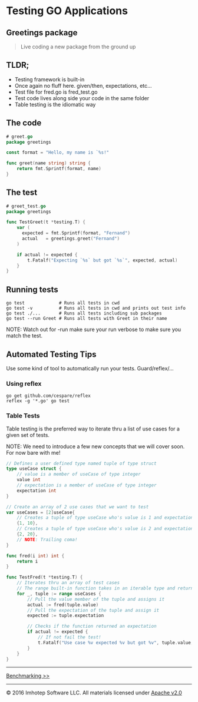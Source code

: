 # Testing GO Applications

## Greetings package

> Live coding a new package from the ground up

## TLDR;
* Testing framework is built-in
* Once again no fluff here. given/then, expectations, etc...
* Test file for fred.go is fred_test.go
* Test code lives along side your code in the same folder
* Table testing is the idiomatic way

## The code

```go
# greet.go
package greetings

const format = "Hello, my name is `%s!"

func greet(name string) string {
    return fmt.Sprintf(format, name)
}
```

## The test

```go
# greet_test.go
package greetings

func TestGreet(t *testing.T) {
    var (
      expected = fmt.Sprintf(format, "Fernand")
      actual   = greetings.greet("Fernand")
    )

    if actual != expected {
        t.Fatalf("Expecting `%s` but got `%s`", expected, actual)
    }
}
```

## Running tests

```shell
go test             # Runs all tests in cwd
go test -v          # Runs all tests in cwd and prints out test info
go test ./...       # Runs all tests including sub packages 
go test --run Greet # Runs all tests with Greet in their name
```

NOTE: Watch out for -run make sure your run verbose to make sure you match the test.

## Automated Testing Tips

Use some kind of tool to automatically run your tests. Guard/reflex/...

### Using reflex
```shell
go get github.com/cespare/reflex
reflex -g '*.go' go test
```

### Table Tests

Table testing is the preferred way to iterate thru a list of use cases for a given set of tests.

NOTE: We need to introduce a few new concepts that we will cover soon. For now bare with me!
```go
// Defines a user defined type named tuple of type struct
type useCase struct {
	// value is a member of useCase of type integer
	value int
	// expectation is a member of useCase of type integer
	expectation int
}

// Create an array of 2 use cases that we want to test
var useCases = [2]useCase{
	// Creates a tuple of type useCase who's value is 1 and expectation is 10
	{1, 10},
	// Creates a tuple of type useCase who's value is 2 and expectation is 20
	{2, 20},
	// NOTE: Trailing coma!
}

func fred(i int) int {
	return i
}

func TestFred(t *testing.T) {
	// Iterates thru an array of test cases
    // The range built-in function takes in an iterable type and returns 2 values: the index and it's associated item
	for _, tuple := range useCases {
        // Pull the value member of the tuple and assigns it
		actual := fred(tuple.value)
        // Pull the expectation of the tuple and assign it
		expected := tuple.expectation

        // Checks if the function returned an expectation
		if actual != expected {
            // If not fail the test!
			t.Fatalf("Use case %v expected %v but got %v", tuple.value, expected, actual)
		}
	}
}
```

---
[Benchmarking >>](1.10_benchmarks.md)

---
© 2016 Imhotep Software LLC. All materials licensed under [Apache v2.0](http://www.apache.org/licenses/LICENSE-2.0)